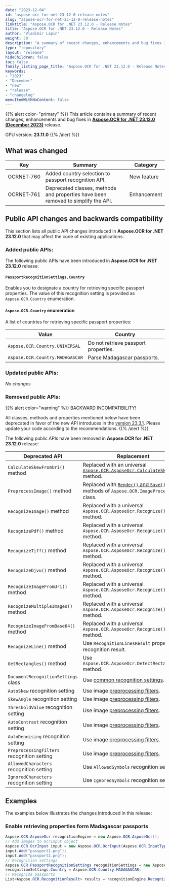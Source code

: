 ```yaml
---
date: "2023-12-04"
id: "aspose-ocr-for-net-23-12-0-release-notes"
slug: "aspose-ocr-for-net-23-12-0-release-notes"
linktitle: "Aspose.OCR for .NET 23.12.0 - Release Notes"
title: "Aspose.OCR for .NET 23.12.0 - Release Notes"
author: "Vladimir Lapin"
weight: 30
description: "A summary of recent changes, enhancements and bug fixes in Aspose.OCR for .NET 23.12.0 (December 2023) release."
type: "repository"
layout: "release"
hideChildren: false
toc: false
family_listing_page_title: "Aspose.OCR for .NET 23.12.0 - Release Notes"
keywords:
- "2023"
- "December"
- "new"
- "release"
- "changelog"
menuItemWithNoContent: false
---
```


{{% alert color="primary" %}}
This article contains a summary of recent changes, enhancements and bug fixes in [**Aspose.OCR for .NET 23.12.0 (December 2023)**](https://www.nuget.org/packages/Aspose.OCR/23.12.0) release.

GPU version: **23.11.0**
{{% /alert %}}

## What was changed

Key | Summary | Category
--- | ------- | --------
OCRNET&#8209;760 | Added country selection to passport recognition API. | New feature
OCRNET&#8209;761 | Deprecated classes, methods and properties have been removed to simplify the API. | Enhancement

## Public API changes and backwards compatibility

This section lists all public API changes introduced in **Aspose.OCR for .NET 23.12.0** that may affect the code of existing applications.

### Added public APIs:

The following public APIs have been introduced in **Aspose.OCR for .NET 23.12.0** release:

#### `PassportRecognitionSettings.Country`

Enables you to designate a country for retrieving specific passport properties. The value of this recognition setting is provided as `Aspose.OCR.Country` enumeration.

#### `Aspose.OCR.Country` enumeration

A list of countries for retrieving specific passport properties:

Value | Country
----- | -------
`Aspose.OCR.Country.UNIVERSAL` | Do not retrieve passport properties.
`Aspose.OCR.Country.MADAGASCAR` | Parse Madagascar passports.

### Updated public APIs:

_No changes_

### Removed public APIs:

{{% alert color="warning" %}}
BACKWARD INCOMPATIBILITY!

All classes, methods and properties mentioned below have been deprecated in favor of the new API introduces in the [version 23.3.1](https://releases.aspose.com/ocr/net/release-notes/2023/aspose-ocr-for-net-23-3-1-release-notes/). Please update your code according to the recommendations.
{{% /alert %}}

The following public APIs have been removed in **Aspose.OCR for .NET 23.12.0** release:

Deprecated API | Replacement
-------------- | -----------
`CalculateSkewFromUri()` method | Replaced with an universal [`Aspose.OCR.AsposeOcr.CalculateSkew()`](https://docs.aspose.com/ocr/net/deskew/#detecting-skew-angles) method.
`PreprocessImage()` method | Replaced with [`Render()` and `Save()`](https://docs.aspose.com/ocr/net/image-processing/#previewing-and-saving-processed-images) methods of `Aspose.OCR.ImageProcessing` class.
`RecognizeImage()` method | Replaced with a universal `Aspose.OCR.AsposeOcr.Recognize()` method.
`RecognizePdf()` method | Replaced with a universal `Aspose.OCR.AsposeOcr.Recognize()` method.
`RecognizeTiff()` method | Replaced with a universal `Aspose.OCR.AsposeOcr.Recognize()` method.
`RecognizeDjvu()` method | Replaced with a universal `Aspose.OCR.AsposeOcr.Recognize()` method.
`RecognizeImageFromUri()` method | Replaced with a universal `Aspose.OCR.AsposeOcr.Recognize()` method.
`RecognizeMultipleImages()` method | Replaced with a universal `Aspose.OCR.AsposeOcr.Recognize()` method.
`RecognizeImageFromBase64()` method | Replaced with a universal `Aspose.OCR.AsposeOcr.Recognize()` method.
`RecognizeLine()` method | Use `RecognitionLinesResult` property of a recognition result.
`GetRectangles()` method | Use `Aspose.OCR.AsposeOcr.DetectRectangles()` method.
`DocumentRecognitionSettings` class | Use [common recognition settings](https://docs.aspose.com/ocr/net/recognition-settings-common/).
`AutoSkew` recognition setting | Use image [preprocessing filters](https://docs.aspose.com/ocr/net/deskew/#automatic-skew-correction).
`SkewAngle` recognition setting | Use image [preprocessing filters](https://docs.aspose.com/ocr/net/deskew/#manual-skew-correction).
`ThresholdValue` recognition setting | Use image [preprocessing filters](https://docs.aspose.com/ocr/net/binarization/).
`AutoContrast` recognition setting | Use image [preprocessing filters](https://docs.aspose.com/ocr/net/contrast/).
`AutoDenoising` recognition setting | Use image [preprocessing filters](https://docs.aspose.com/ocr/net/denoise/).
`PreprocessingFilters` recognition setting | Use image [preprocessing filters](https://docs.aspose.com/ocr/net/image-processing/).
`AllowedCharacters` recognition setting | Use `AllowedSymbols` recognition setting.
`IgnoredCharacters` recognition setting | Use `IgnoredSymbols` recognition setting.

## Examples

The examples below illustrates the changes introduced in this release:

### Enable retrieving properties form Madagascar passports

```csharp
Aspose.OCR.AsposeOcr recognitionEngine = new Aspose.OCR.AsposeOcr();
// Add images to OcrInput object
Aspose.OCR.OcrInput input = new Aspose.OCR.OcrInput(Aspose.OCR.InputType.SingleImage);
input.Add("passport1.png");
input.Add("passport2.png");
// Recognition settings
Aspose.OCR.PassportRecognitionSettings recognitionSettings = new Aspose.OCR.PassportRecognitionSettings();
recognitionSettings.Country = Aspose.OCR.Country.MADAGASCAR;
// Recognize passports
List<Aspose.OCR.RecognitionResult> results = recognitionEngine.RecognizePassport(input, recognitionSettings);
```
